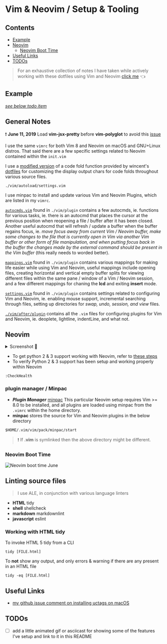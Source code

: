 # Vim & Neovim / Setup & Tooling

<a id="contents"></a>

## Contents

- [Example](#example)
- [Neovim](#neovim)
  - [Neovim Boot Time](#neovim-boot-time)
- [Useful Links](#useful-links)
- [TODOs](#todos)

> For an exhaustive collection of notes I have taken while actively working with these dotfiles using Vim and Neovim [click me](https://github.com/ipatch/dotfiles/wiki/vim-neovim-Notes) 👈

<a id="example"></a>

## Example

[_see below todo item_](#todos)

<a id="general-notes"></a>

## General Notes

❗️ **June 11, 2019** Load **vim-jsx-pretty** before **vim-polyglot** to avoid this [issue](https://github.com/MaxMEllon/vim-jsx-pretty/issues/69)

I use the same `vimrc` for both Vim 8 and Neovim on macOS and GNU+Linux distros.  That said there are a few specific settings related to Neovim contained within the `init.vim`

I use a [modified version](https://github.com/ipatch/dotfiles/blob/master/editors/vim/vim/autoload/settings.vim) of a code fold function provided by wincent's [dotfiles](https://github.com/wincent/wincent) for customizing the display output chars for code folds throughout various source files.

```shell
./vim/autoload/settings.vim
```

I use minpac to install and update various Vim and Neovim Plugins, which are listed in my `vimrc`.

[`autocmds.vim`](https://github.com/ipatch/dotfiles/blob/master/editors/vim/vim/plugin/autocmds.vim) found in `./vim/plugin` contains a few autocmds, ie. functions for various tasks, ie. there is an autocmd that places the cursor at the previous position when reopening a file / buffer after it has been closed.  Another useful autocmd that will refresh / update a buffer when the buffer regains focus, ie. _move focus away from current Vim / Neovim buffer, make some changes to the file that is currently open in Vim via another Vim buffer or other form of file manipulation, and when putting focus back in the buffer the changes made by the external command should be present in the Vim buffer_ (this really needs to worded better).

[`mappings.vim`](https://github.com/ipatch/dotfiles/blob/master/editors/vim/vim/plugin/mappings.vim) found in `./vim/plugin` contains various mappings for making life easier while using Vim and Neovim, useful mappings include opening files, creating horizontal and vertical empty buffer splits for viewing different files within the same pane / window of a Vim / Neovim session, and a few different mappings for chaning the **lcd** and exiting **insert** mode.

[`settings.vim`](https://github.com/ipatch/dotfiles/blob/master/editors/vim/vim/plugin/settings.vim) found in `./vim/plugin` contains settings related to configuring Vim and Neovim, ie. enabling mouse support, incremental searching through files, setting up directories for _swap, undo, session, and view_ files. 

[`./vim/after/plugin`]( https://github.com/ipatch/dotfiles/tree/master/editors/vim/vim/after/plugin) contains all the `.vim` files for configuring plugins for Vim and Neovim, ie. deoplete, lightline, indentLine, and what not.

<a id="neovim"></a>

## Neovim

<details>
<summary>Screenshot 📸</summary>
<img src="https://raw.githubusercontent.com/wiki/ipatch/dotfiles/lib/Neovim-2018-april-late.png" alt="nvim-screenshot">
</details>

- To get python 2 & 3 support working with Neovim, refer to [these steps](https://github.com/ipatch/dotfiles/wiki/Neovim-Vim-Notes#python-support-setting-up-python-23)
- To verify Python 2 & 3 support has been setup and working properly within Neovim

```vim
:CheckHealth
```

<a id="plugin-manager"></a>

### plugin manager / Minpac

- ___Plugin Manager___ [minpac](https://github.com/k-takataminpac) This particular Neovim setup requires Vim >= 8.0 to be installed, and all plugins are loaded using minpac from the `.vimrc` within the home directory.
- **minpac** stores the source for Vim and Neovim plugins in the below directory

```shell
$HOME/.vim/vim/pack/minpac/start
```

> ❗️ If **.vim** is symlinked then the above directory might be different.

<a id="neovim-boot-time"></a>

### Neovim Boot Time

![Neovim boot time June](https://i.imgur.com/8UAyTlC.png)

<a id="linting-source-files"></a>

## Linting source files

> I use ALE, in conjunction with various language linters
- **HTML** tidy
- **shell** shellcheck
- **markdown** markdownlint
- **javascript** eslint

<a id="working-with-html-tidy"></a>

### Working with HTML tidy

To invoke HTML 5 tidy from a CLI

```shell
tidy [FILE.html]
```

To **not** show any output, and only errors & warning if there are any present in an HTML file

```shell
tidy -eq [FILE.html]
```

<a id="useful-links"></a>

## Useful Links

- [my github issue comment on installing uctags on macOS](https://github.com/universal-ctags/homebrew-universal-ctags/issues/23#issuecomment-583781848)

<a id="todos"></a>

## TODOs

- [ ] add a little animated gif or asciicast for showing some of the features I've setup and link to it in this README
